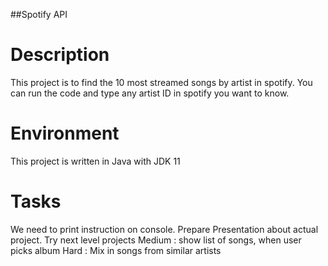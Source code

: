 ##Spotify API

# Description
This project is to find the 10 most streamed songs by artist in spotify.
You can run the code and type any artist ID in spotify you want to know.

# Environment 
This project is written in Java with JDK 11

# Tasks
We need to print instruction on console.
Prepare Presentation about actual project.
Try next level projects
Medium : show list of songs, when user picks album
Hard :  Mix in songs from similar artists
